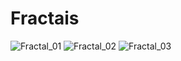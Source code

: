 # Fractais

![Fractal_01](https://user-images.githubusercontent.com/9437020/186008952-0d8da752-7a0c-4ca4-918e-24626c6af3b6.PNG)
![Fractal_02](https://user-images.githubusercontent.com/9437020/186008955-5fe1f960-76cb-439d-af41-95136718fdf1.PNG)
![Fractal_03](https://user-images.githubusercontent.com/9437020/186008958-e5f3161e-72f2-4d52-9e5c-a39d3a93ea38.PNG)
